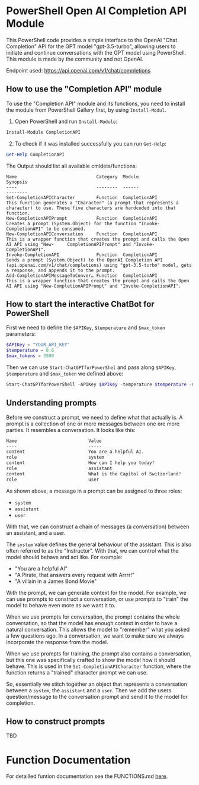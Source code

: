 # PowerShell Open AI Completion API Module
This PowerShell code provides a simple interface to the OpenAI "Chat Completion" API for the GPT model "gpt-3.5-turbo", allowing users to initiate and continue conversations with the GPT model using PowerShell. This module is made by the community and not OpenAI.

Endpoint used: https://api.openai.com/v1/chat/completions


## How to use the "Completion API" module
To use the "Completion API" module and its functions, you need to install the module from PowerShell Gallery first, by using `Install-Modul`.
1. Open PowerShell and run `Install-Module`:
```powershell
Install-Module CompletionAPI
```
2. To check if it was installed successfully you can run `Get-Help`:
```powershell
Get-Help CompletionAPI
```

The Output should list all available cmldets/functions:
```
Name                              Category  Module                    Synopsis
----                              --------  ------                    --------
Set-CompletionAPICharacter        Function  CompletionAPI             This function generates a "Character" (a prompt that represents a character) to use. These five characters are hardcoded into that function.
New-CompletionAPIPrompt           Function  CompletionAPI             Creates a prompt (System.Object) for the function "Invoke-CompletionAPI" to be consumed.
New-CompletionAPIConversation     Function  CompletionAPI             This is a wrapper function that creates the prompt and calls the Open AI API using "New-     CompletionAPIPrompt" and "Invoke-CompletionAPI".
Invoke-CompletionAPI              Function  CompletionAPI             Sends a prompt (System.Object) to the OpenAI Completion API (api.openai.com/v1/chat/completions) using "gpt-3.5-turbo" model, gets a response, and appends it to the prompt.
Add-CompletionAPIMessageToConver… Function  CompletionAPI             This is a wrapper function that creates the prompt and calls the Open AI API using "New-CompletionAPIPrompt" and "Invoke-CompletionAPI".
```
## How to start the interactive ChatBot for PowerShell
First we need to define the `$APIKey`, `$temperature` and `$max_token` parameters:
```powershell
$APIKey = "YOUR_API_KEY"
$temperature = 0.6
$max_tokens = 3500
```
Then we can use `Start-ChatGPTforPowerShel` and pass along `$APIKey`, `$temperature` and `$max_token` we defined above:
```powershell
Start-ChatGPTforPowerShell -APIKey $APIKey -temperature $temperature -max_tokens $max_tokens
```

## Understanding prompts
Before we construct a prompt, we need to define what that actually is.
A prompt is a collection of one or more messages between one ore more parties. It resembles a conversation. It looks like this:
```powershell
Name                           Value
----                           -----
content                        You are a helpful AI.
role                           system
content                        How can I help you today?
role                           assistant
content                        What is the Capitol of Switzerland?
role                           user
```

As shown above, a message in a prompt can be assigned to three roles:
- `system`
- `assistant`
- `user`

With that, we can construct a chain of messages (a conversation) between an assistant, and a user. 

The `system` value defines the general behaviour of the assistant. This is also often referred to as the "Instructor". With that, we can control what the model should behave and act like. For example: 
- "You are a helpful AI"
- "A Pirate, that answers every request with Arrrr!"
- "A villain in a James Bond Movie"

With the prompt, we can generate context for the model. For example, we can use prompts to construct a conversation, or use prompts to "train" the model to behave even more as we want it to. 

When we use prompts for conversation, the prompt contains the whole conversation, so that the model has enough context in order to have a natural conversation. This allows the model to "remember" what you asked a few questions ago. In a conversation, we want to make sure we always incorporate the response from the model.

When we use prompts for training, the prompt also contains a conversation, but this one was specifically crafted to show the model how it should behave. This is used in the `Set-CompletionAPICharacter` function, where the function returns a "trained" character prompt we can use. 

So, essentially we stitch together an object that represents a conversation between a `system`, the `assistant` and a `user`. Then we add the users question/message to the conversation prompt and send it to the model for completion.

## How to construct prompts
TBD


# Function Documentation
For detailled funtion documentation see the FUNCTIONS.md [here](https://github.com/yamautomate/PowerShell-OpenAI-API-Wrapper/blob/main/FUNCTIONS.md).


